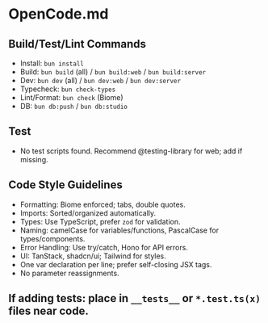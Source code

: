 # OpenCode.md

## Build/Test/Lint Commands
- Install: `bun install`
- Build: `bun build` (all) / `bun build:web` / `bun build:server`
- Dev: `bun dev` (all) / `bun dev:web` / `bun dev:server`
- Typecheck: `bun check-types`
- Lint/Format: `bun check` (Biome)
- DB: `bun db:push` / `bun db:studio`

## Test
- No test scripts found. Recommend @testing-library for web; add if missing.

## Code Style Guidelines
- Formatting: Biome enforced; tabs, double quotes.
- Imports: Sorted/organized automatically.
- Types: Use TypeScript, prefer `zod` for validation.
- Naming: camelCase for variables/functions, PascalCase for types/components.
- Error Handling: Use try/catch, Hono for API errors.
- UI: TanStack, shadcn/ui; Tailwind for styles.
- One var declaration per line; prefer self-closing JSX tags.
- No parameter reassignments.

## If adding tests: place in `__tests__` or `*.test.ts(x)` files near code.
